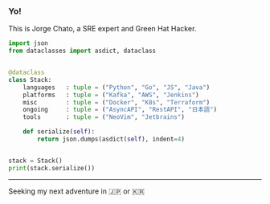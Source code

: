 ### Yo!

This is Jorge Chato, a SRE expert and Green Hat Hacker.

```python
import json
from dataclasses import asdict, dataclass


@dataclass
class Stack:
    languages   : tuple = ("Python", "Go", "JS", "Java")
    platforms   : tuple = ("Kafka", "AWS", "Jenkins")
    misc        : tuple = ("Docker", "K8s", "Terraform")
    ongoing     : tuple = ("AsyncAPI", "RestAPI", "日本語")
    tools       : tuple = ("NeoVim", "Jetbrains")

    def serialize(self):
        return json.dumps(asdict(self), indent=4)


stack = Stack()
print(stack.serialize())
```

---

Seeking my next adventure in :jp: or :kr:
